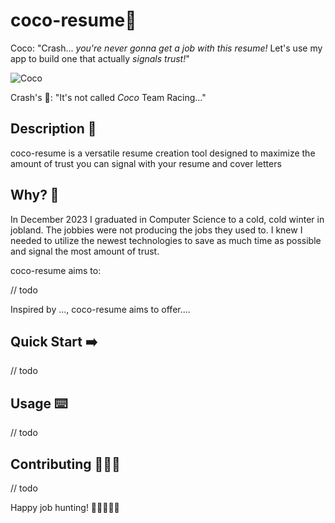 # coco-resume🌸

Coco: "Crash... _you're never gonna get a job with this resume!_ Let's use my app to build one that actually _signals trust!_"

![Coco](https://femhype.files.wordpress.com/2015/08/coco1.png)

Crash's 🧠: "It's not called _Coco_ Team Racing..."

## Description 📝

coco-resume is a versatile resume creation tool designed to maximize the amount of trust you can signal with your resume and cover letters

## Why? 🤔

In December 2023 I graduated in Computer Science to a cold, cold winter in jobland. The jobbies were not producing the jobs they used to.
I knew I needed to utilize the newest technologies to save as much time as possible and signal the most amount of trust.

coco-resume aims to:

// todo

Inspired by ..., coco-resume aims to offer....

## Quick Start ➡️

// todo

## Usage ⌨️

// todo

## Contributing 🧑🏼‍💻

// todo

Happy job hunting! 🧑🏼‍💻🏢💼
